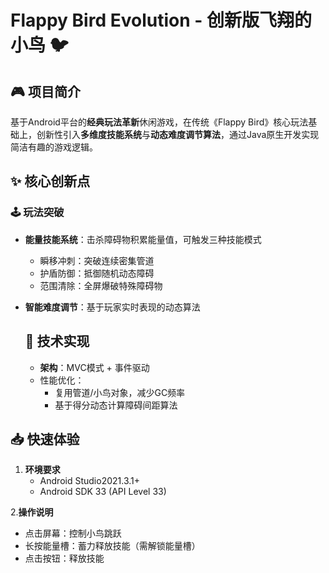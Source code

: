# Flappy Bird Evolution - 创新版飞翔的小鸟 🐦


## 🎮 项目简介
基于Android平台的&zwnj;**经典玩法革新**&zwnj;休闲游戏，在传统《Flappy Bird》核心玩法基础上，创新性引入&zwnj;**多维度技能系统**&zwnj;与&zwnj;**动态难度调节算法**&zwnj;，通过Java原生开发实现简洁有趣的游戏逻辑。

## ✨ 核心创新点
### 🕹️ 玩法突破
- &zwnj;**能量技能系统**&zwnj;：击杀障碍物积累能量值，可触发三种技能模式  
  - 瞬移冲刺：突破连续密集管道  
  - 护盾防御：抵御随机动态障碍 
  - 范围清除：全屏爆破特殊障碍物

- &zwnj;**智能难度调节**&zwnj;：基于玩家实时表现的动态算法  

  ## 🔧 技术实现

  - ‌**架构**‌：MVC模式 + 事件驱动
  - 性能优化‌：
    - 复用管道/小鸟对象，减少GC频率
    - 基于得分动态计算障碍间距算法

## 📥 快速体验

1. ‌**环境要求**‌
   - Android Studio2021.3.1+
   - Android SDK 33 (API Level 33)

2‌.**操作说明**‌

- 点击屏幕：控制小鸟跳跃
- 长按能量槽：蓄力释放技能（需解锁能量槽）
- 点击按钮：释放技能